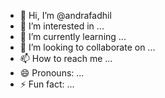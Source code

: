 - 👋 Hi, I’m @andrafadhil
- 👀 I’m interested in ...
- 🌱 I’m currently learning ...
- 💞️ I’m looking to collaborate on ...
- 📫 How to reach me ...
- 😄 Pronouns: ...
- ⚡ Fun fact: ...

<!---
andrafadhil/andrafadhil is a ✨ special ✨ repository because its `README.md` (this file) appears on your GitHub profile.
You can click the Preview link to take a look at your changes.
--->
